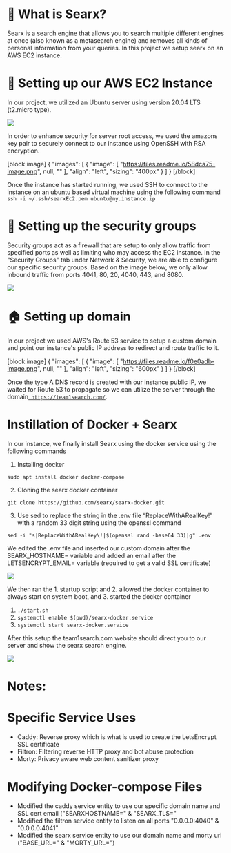 # 🔎 What is Searx?

Searx is a search engine that allows you to search multiple different engines at once (also known as a metasearch engine) and removes all kinds of personal information from your queries. In this project we setup searx on an AWS EC2 instance.

# 📝 Setting up our AWS EC2 Instance

In our project, we utilized an Ubuntu server using version 20.04 LTS (t2.micro type).

![](https://files.readme.io/2560f91-image.png)

In order to enhance security for server root access, we used the amazons key pair to securely connect to our instance using OpenSSH with RSA encryption.

[block:image]
{
  "images": [
    {
      "image": [
        "https://files.readme.io/58dca75-image.png",
        null,
        ""
      ],
      "align": "left",
      "sizing": "400px"
    }
  ]
}
[/block]



Once the instance has started running, we used SSH to connect to the instance on an ubuntu based virtual machine using the following command `ssh -i ~/.ssh/searxEc2.pem ubuntu@my.instance.ip`

# 📝 Setting up the security groups

Security groups act as a firewall that are setup to only allow traffic from specified ports as well as limiting who may access the EC2 instance. In the "Security Groups" tab under Network & Security, we are able to configure our specific security groups. Based on the image below, we only allow inbound traffic from ports 4041, 80, 20, 4040, 443, and 8080.

![](https://files.readme.io/58d517c-image.png)

# :house: Setting up domain

In our project we used AWS's Route 53 service to setup a custom domain and point our instance's public IP address to redirect and route traffic to it.

[block:image]
{
  "images": [
    {
      "image": [
        "https://files.readme.io/f0e0adb-image.png",
        null,
        ""
      ],
      "align": "left",
      "sizing": "600px"
    }
  ]
}
[/block]



Once the type A DNS record is created with our instance public IP, we waited for Route 53 to propagate so we can utilize the server through the domain[` https://team1search.com/`](https://team1search.com/).

# Instillation of Docker + Searx

In our instance, we finally install Searx using the docker service using the following commands

1. Installing docker

`sudo apt install docker docker-compose`

2. Cloning the searx docker container

`git clone https://github.com/searx/searx-docker.git`

3. Use sed to replace the string in the .env file “ReplaceWithARealKey!” with a random 33 digit string using the openssl command

`sed -i "s|ReplaceWithARealKey\!|$(openssl rand -base64 33)|g" .env`

We edited the .env file and inserted our custom domain after the SEARX_HOSTNAME= variable and added an email after the LETSENCRYPT_EMAIL= variable (required to get a valid SSL certificate)

![](https://files.readme.io/6a8471e-image.png)

We then ran the 1. startup script and 2. allowed the docker container to always start on system boot, and 3. started the docker container

1. `./start.sh`
2. `systemctl enable $(pwd)/searx-docker.service`
3. `systemctl start searx-docker.service`

After this setup the team1search.com website should direct you to our server and show the searx search engine.

![](https://files.readme.io/ea749b7-image.png)

# Notes:

# Specific Service Uses

- Caddy: Reverse proxy which is what is used to create the LetsEncrypt SSL certificate
- Filtron: Filtering reverse HTTP proxy and bot abuse protection
- Morty: Privacy aware web content sanitizer proxy

# Modifying Docker-compose Files

- Modified the caddy service entity  to use our specific domain name and SSL cert email ("SEARXHOSTNAME=" & "SEARX_TLS="
- Modified the filtron service entity to listen on all ports "0.0.0.0:4040" & "0.0.0.0:4041"
- Modified the searx service entity to use our domain name and morty url ("BASE_URL=" & "MORTY_URL=")
